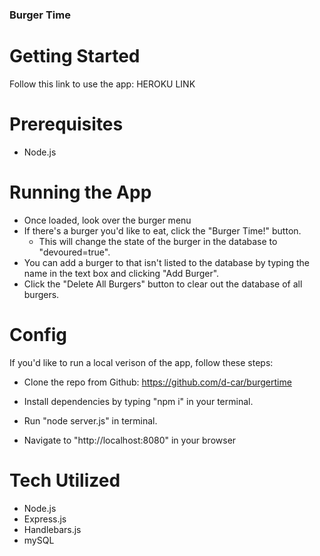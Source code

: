 ### Burger Time ###

# Getting Started

Follow this link to use the app: HEROKU LINK

# Prerequisites
- Node.js

# Running the App
- Once loaded, look over the burger menu
- If there's a burger you'd like to eat, click the "Burger Time!" button.
    - This will change the state of the burger in the database to "devoured=true".
- You can add a burger to that isn't listed to the database by typing the name in the text box and clicking "Add Burger".
- Click the "Delete All Burgers" button to clear out the database of all burgers.

# Config
If you'd like to run a local verison of the app, follow these steps:
- Clone the repo from Github: https://github.com/d-car/burgertime

- Install dependencies by typing "npm i" in your terminal.

- Run "node server.js" in terminal.

- Navigate to "http://localhost:8080" in your browser

# Tech Utilized
- Node.js
- Express.js
- Handlebars.js
- mySQL


